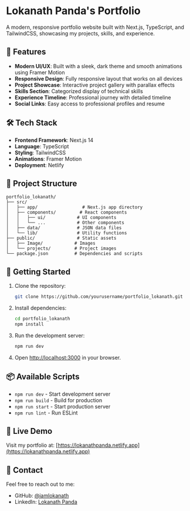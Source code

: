 # Lokanath Panda's Portfolio

A modern, responsive portfolio website built with Next.js, TypeScript, and TailwindCSS, showcasing my projects, skills, and experience.

## 🌟 Features

- **Modern UI/UX**: Built with a sleek, dark theme and smooth animations using Framer Motion
- **Responsive Design**: Fully responsive layout that works on all devices
- **Project Showcase**: Interactive project gallery with parallax effects
- **Skills Section**: Categorized display of technical skills
- **Experience Timeline**: Professional journey with detailed timeline
- **Social Links**: Easy access to professional profiles and resume

## 🛠️ Tech Stack

- **Frontend Framework**: Next.js 14
- **Language**: TypeScript
- **Styling**: TailwindCSS
- **Animations**: Framer Motion
- **Deployment**: Netlify

## 📁 Project Structure

```
portfolio_lokanath/
├── src/
│   ├── app/                 # Next.js app directory
│   ├── components/         # React components
│   │   ├── ui/            # UI components
│   │   └── ...            # Other components
│   ├── data/              # JSON data files
│   └── lib/               # Utility functions
├── public/                # Static assets
│   ├── Image/            # Images
│   └── projects/         # Project images
└── package.json          # Dependencies and scripts
```

## 🚀 Getting Started

1. Clone the repository:

   ```bash
   git clone https://github.com/yourusername/portfolio_lokanath.git
   ```

2. Install dependencies:

   ```bash
   cd portfolio_lokanath
   npm install
   ```

3. Run the development server:

   ```bash
   npm run dev
   ```

4. Open [http://localhost:3000](http://localhost:3000) in your browser.

## 📦 Available Scripts

- `npm run dev` - Start development server
- `npm run build` - Build for production
- `npm run start` - Start production server
- `npm run lint` - Run ESLint

## 🔗 Live Demo

Visit my portfolio at: [https://lokanathpanda.netlify.app](https://lokanathpanda.netlify.app)


## 🤝 Contact

Feel free to reach out to me:

- GitHub: [@iamlokanath](https://github.com/iamlokanath)
- LinkedIn: [Lokanath Panda](https://linkedin.com/in/lokanath-panda)
